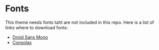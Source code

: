 # Fonts

This theme needs fonts taht are not included in this repo.
Here is a list of links where to download fonts:

* [Droid Sans Mono](https://www.1001fonts.com/download/droid-sans-mono.zip)
* [Consolas](https://www.freefonts.io/consolas-font/)
